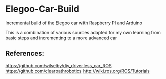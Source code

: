 # Elegoo-Car-Build
Incremental build of the Elegoo car with Raspberry PI and Arduino


This is a combination of various sources adapted for my own learning from basic steps and incrementing to a more advanced car

## References:
https://github.com/wilselby/diy_driverless_car_ROS
https://github.com/clearpathrobotics
http://wiki.ros.org/ROS/Tutorials
